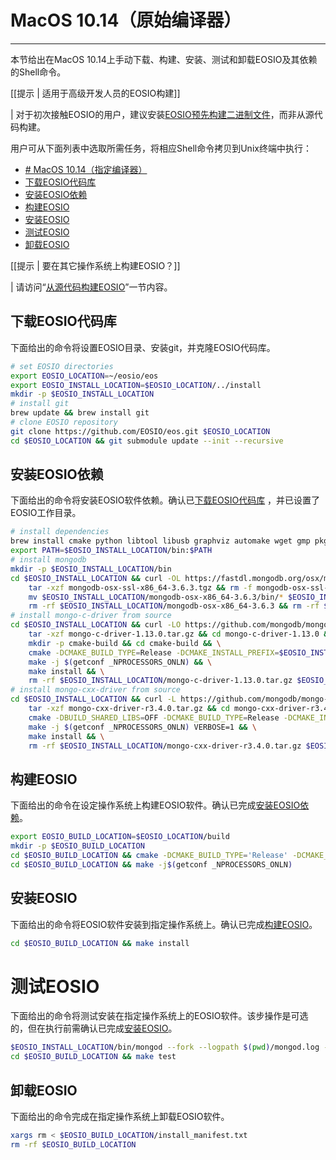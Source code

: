 # MacOS 10.14（原始编译器）
---


本节给出在MacOS 10.14上手动下载、构建、安装、测试和卸载EOSIO及其依赖的Shell命令。


[[提示 | 适用于高级开发人员的EOSIO构建]]

| 对于初次接触EOSIO的用户，建议安装[EOSIO预先构建二进制文件](../../../00_install-prebuilt-binaries.md)，而非从源代码构建。

用户可从下面列表中选取所需任务，将相应Shell命令拷贝到Unix终端中执行：


- [# MacOS 10.14（指定编译器）](#h1-id%22macos-1014e68c87e5ae9ae7bc96e8af91e599a8-39%22macos-1014%e6%8c%87%e5%ae%9a%e7%bc%96%e8%af%91%e5%99%a8h1)
- [下载EOSIO代码库](#%e4%b8%8b%e8%bd%bdeosio%e4%bb%a3%e7%a0%81%e5%ba%93)
- [安装EOSIO依赖](#%e5%ae%89%e8%a3%85eosio%e4%be%9d%e8%b5%96)
- [构建EOSIO](#%e6%9e%84%e5%bb%baeosio)
- [安装EOSIO](#%e5%ae%89%e8%a3%85eosio)
- [测试EOSIO](#%e6%b5%8b%e8%af%95eosio)
- [卸载EOSIO](#%e5%8d%b8%e8%bd%bdeosio)


[[提示 | 要在其它操作系统上构建EOSIO？]]

| 请访问“[从源代码构建EOSIO](../../index.md)”一节内容。



## 下载EOSIO代码库

下面给出的命令将设置EOSIO目录、安装git，并克隆EOSIO代码库。

```sh
# set EOSIO directories
export EOSIO_LOCATION=~/eosio/eos
export EOSIO_INSTALL_LOCATION=$EOSIO_LOCATION/../install
mkdir -p $EOSIO_INSTALL_LOCATION
# install git
brew update && brew install git
# clone EOSIO repository
git clone https://github.com/EOSIO/eos.git $EOSIO_LOCATION
cd $EOSIO_LOCATION && git submodule update --init --recursive
```

## 安装EOSIO依赖

下面给出的命令将安装EOSIO软件依赖。确认已[下载EOSIO代码库](#%e4%b8%8b%e8%bd%bdeosio%e4%bb%a3%e7%a0%81%e5%ba%93) ，并已设置了EOSIO工作目录。

```sh
# install dependencies
brew install cmake python libtool libusb graphviz automake wget gmp pkgconfig doxygen openssl@1.1 jq boost || :
export PATH=$EOSIO_INSTALL_LOCATION/bin:$PATH
# install mongodb
mkdir -p $EOSIO_INSTALL_LOCATION/bin
cd $EOSIO_INSTALL_LOCATION && curl -OL https://fastdl.mongodb.org/osx/mongodb-osx-ssl-x86_64-3.6.3.tgz
    tar -xzf mongodb-osx-ssl-x86_64-3.6.3.tgz && rm -f mongodb-osx-ssl-x86_64-3.6.3.tgz && \
    mv $EOSIO_INSTALL_LOCATION/mongodb-osx-x86_64-3.6.3/bin/* $EOSIO_INSTALL_LOCATION/bin/ && \
    rm -rf $EOSIO_INSTALL_LOCATION/mongodb-osx-x86_64-3.6.3 && rm -rf $EOSIO_INSTALL_LOCATION/mongodb-osx-ssl-x86_64-3.6.3.tgz
# install mongo-c-driver from source
cd $EOSIO_INSTALL_LOCATION && curl -LO https://github.com/mongodb/mongo-c-driver/releases/download/1.13.0/mongo-c-driver-1.13.0.tar.gz && \
    tar -xzf mongo-c-driver-1.13.0.tar.gz && cd mongo-c-driver-1.13.0 && \
    mkdir -p cmake-build && cd cmake-build && \
    cmake -DCMAKE_BUILD_TYPE=Release -DCMAKE_INSTALL_PREFIX=$EOSIO_INSTALL_LOCATION -DENABLE_BSON=ON -DENABLE_SSL=DARWIN -DENABLE_AUTOMATIC_INIT_AND_CLEANUP=OFF -DENABLE_STATIC=ON -DENABLE_ICU=OFF -DENABLE_SASL=OFF -DENABLE_SNAPPY=OFF .. && \
    make -j $(getconf _NPROCESSORS_ONLN) && \
    make install && \
    rm -rf $EOSIO_INSTALL_LOCATION/mongo-c-driver-1.13.0.tar.gz $EOSIO_INSTALL_LOCATION/mongo-c-driver-1.13.0
# install mongo-cxx-driver from source
cd $EOSIO_INSTALL_LOCATION && curl -L https://github.com/mongodb/mongo-cxx-driver/archive/r3.4.0.tar.gz -o mongo-cxx-driver-r3.4.0.tar.gz && \
    tar -xzf mongo-cxx-driver-r3.4.0.tar.gz && cd mongo-cxx-driver-r3.4.0/build && \
    cmake -DBUILD_SHARED_LIBS=OFF -DCMAKE_BUILD_TYPE=Release -DCMAKE_INSTALL_PREFIX=$EOSIO_INSTALL_LOCATION .. && \
    make -j $(getconf _NPROCESSORS_ONLN) VERBOSE=1 && \
    make install && \
    rm -rf $EOSIO_INSTALL_LOCATION/mongo-cxx-driver-r3.4.0.tar.gz $EOSIO_INSTALL_LOCATION/mongo-cxx-driver-r3.4.0
```


## 构建EOSIO

下面给出的命令在设定操作系统上构建EOSIO软件。确认已完成[安装EOSIO依赖](#%e5%ae%89%e8%a3%85eosio%e4%be%9d%e8%b5%96)。

```sh
export EOSIO_BUILD_LOCATION=$EOSIO_LOCATION/build
mkdir -p $EOSIO_BUILD_LOCATION
cd $EOSIO_BUILD_LOCATION && cmake -DCMAKE_BUILD_TYPE='Release' -DCMAKE_INSTALL_PREFIX=$EOSIO_INSTALL_LOCATION -DBUILD_MONGO_DB_PLUGIN=true ..
cd $EOSIO_BUILD_LOCATION && make -j$(getconf _NPROCESSORS_ONLN)
```


## 安装EOSIO

下面给出的命令将EOSIO软件安装到指定操作系统上。确认已完成[构建EOSIO](#%e6%9e%84%e5%bb%baeosio)。

```sh
cd $EOSIO_BUILD_LOCATION && make install
```

# 测试EOSIO

下面给出的命令将测试安装在指定操作系统上的EOSIO软件。该步操作是可选的，但在执行前需确认已完成[安装EOSIO](#%e5%ae%89%e8%a3%85eosio)。

```sh
$EOSIO_INSTALL_LOCATION/bin/mongod --fork --logpath $(pwd)/mongod.log --dbpath $(pwd)/mongodata
cd $EOSIO_BUILD_LOCATION && make test
```


## 卸载EOSIO

下面给出的命令完成在指定操作系统上卸载EOSIO软件。

```sh
xargs rm < $EOSIO_BUILD_LOCATION/install_manifest.txt
rm -rf $EOSIO_BUILD_LOCATION
```

